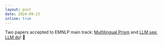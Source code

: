 ```yaml
---
layout: post
date: 2024-09-23
inline: true
---
```


Two papers accepted to EMNLP main track: [Multilingual Prism](https://arxiv.org/abs/2406.18682) and [LLM see, LLM do](https://arxiv.org/abs/2407.01490)! :dizzy: